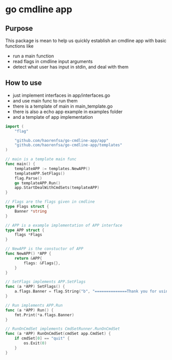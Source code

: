 # go cmdline app
## Purpose
This package is mean to help us quickly establish an cmdline app with basic functions like
- run a main function
- read flags in cmdline input arguments
- detect what user has input in stdin, and deal with them

## How to use
- just implement interfaces in app/interfaces.go
- and use main func to run them
- there is a template of main in main_template.go
- there is also a echo app example in examples folder
- and a template of app implementation
```go
import (
	"flag"

	"github.com/haorenfsa/go-cmdline-app/app"
	"github.com/haorenfsa/go-cmdline-app/templates"
)

// main is a template main func
func main() {
	templateAPP := templates.NewAPP()
	templateAPP.SetFlags()
	flag.Parse()
	go templateAPP.Run()
	app.StartDealWithCmdSets(templateAPP)
}
```

```go
// Flags are the flags given in cmdline
type Flags struct {
	Banner *string
}

// APP is a example implementation of APP interface
type APP struct {
	flags *Flags
}

// NewAPP is the constuctor of APP
func NewAPP() *APP {
	return &APP{
		flags: &Flags{},
	}
}

// SetFlags implements APP.SetFlags
func (a *APP) SetFlags() {
	a.flags.Banner = flag.String("b", "==============Thank you for using cmdline ==============\n", "the starting banner will be print to stdout at begin")
}

// Run implements APP.Run
func (a *APP) Run() {
	fmt.Print(*a.flags.Banner)
}

// RunOnCmdSet implements CmdSetRunner.RunOnCmdSet
func (a *APP) RunOnCmdSet(cmdSet app.CmdSet) {
	if cmdSet[0] == "quit" {
		os.Exit(0)
	}
}
```